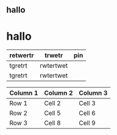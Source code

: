 

## hallo
# hallo
|retwertr|trwetr  | pin |
|--|--|--|
|  tgretrt|rwtertwet  |
|  tgretrt|rwtertwet  |


| Column 1 | Column 2 | Column 3 |
|----------|----------|----------|
| Row 1    | Cell 2   | Cell 3   |
| Row 2    | Cell 5   | Cell 6   |
| Row 3    | Cell 8   | Cell 9   |

<!--stackedit_data:
eyJoaXN0b3J5IjpbMTc3NDcwMjA0Nl19
-->